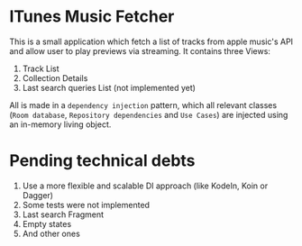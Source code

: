
# ITunes Music Fetcher
This is a small application which fetch a list of tracks from apple music's API and allow user to play previews via streaming. It contains three Views:
1. Track List 
2. Collection Details
3. Last search queries List (not implemented yet)

All is made in a `dependency injection` pattern, which all relevant classes (`Room database`, `Repository dependencies` and `Use Cases`) are injected using an in-memory living object.

# Pending technical debts
1. Use a more flexible and scalable DI approach (like KodeIn, Koin or Dagger)
2. Some tests were not implemented
3. Last search Fragment
4. Empty states
5. And other ones 
